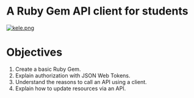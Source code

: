 
# A Ruby Gem API client for students
[![kele.png](https://s20.postimg.cc/91tngatxp/kele.png)](https://postimg.cc/image/b6e0hdvk9/)

# Objectives


1. Create a basic Ruby Gem.<br>
2. Explain authorization with JSON Web Tokens.<br>
3. Understand the reasons to call an API using a client.<br>
4. Explain how to update resources via an API.<br>
